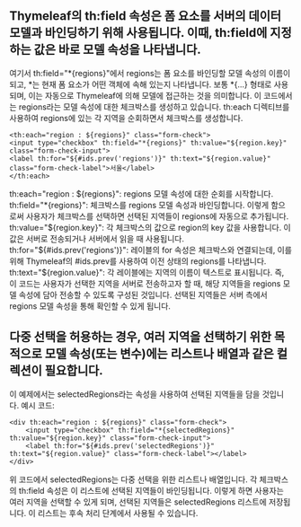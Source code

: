 ## Thymeleaf의 th:field 속성은 폼 요소를 서버의 데이터 모델과 바인딩하기 위해 사용됩니다. 이때, th:field에 지정하는 값은 바로 모델 속성을 나타냅니다.

여기서 th:field="*{regions}"에서 regions는 폼 요소를 바인딩할 모델 속성의 이름이 되고, *는 현재 폼 요소가 어떤 객체에 속해 있는지 나타냅니다. 보통 *{...} 형태로 사용되며, 
이는 자동으로 Thymeleaf에 의해 모델에 접근하는 것을 의미합니다.
이 코드에서는 regions라는 모델 속성에 대한 체크박스를 생성하고 있습니다. th:each 디렉티브를 사용하여 regions에 있는 각 지역을 순회하면서 체크박스를 생성합니다.

````
<th:each="region : ${regions}" class="form-check">
<input type="checkbox" th:field="*{regions}" th:value="${region.key}" class="form-check-input">
<label th:for="${#ids.prev('regions')}" th:text="${region.value}" class="form-check-label">서울</label>
</th:each>
````
th:each="region : ${regions}": regions 모델 속성에 대한 순회를 시작합니다.
th:field="*{regions}": 체크박스를 regions 모델 속성과 바인딩합니다. 이렇게 함으로써 사용자가 체크박스를 선택하면 선택된 지역들이 regions에 자동으로 추가됩니다.
th:value="${region.key}": 각 체크박스의 값으로 region의 key 값을 사용합니다. 이 값은 서버로 전송되거나 서버에서 읽을 때 사용됩니다.
th:for="${#ids.prev('regions')}": 레이블의 for 속성은 체크박스와 연결되는데, 이를 위해 Thymeleaf의 #ids.prev를 사용하여 이전 상태의 regions를 나타냅니다.
th:text="${region.value}": 각 레이블에는 지역의 이름이 텍스트로 표시됩니다.
즉, 이 코드는 사용자가 선택한 지역을 서버로 전송하고자 할 때, 해당 지역들을 regions 모델 속성에 담아 전송할 수 있도록 구성된 것입니다. 선택된 지역들은 서버 측에서 regions 모델 속성을 통해 확인할 수 있게 됩니다.

## 다중 선택을 허용하는 경우, 여러 지역을 선택하기 위한 목적으로 모델 속성(또는 변수)에는 리스트나 배열과 같은 컬렉션이 필요합니다. 
이 예제에서는 selectedRegions라는 속성을 사용하여 선택된 지역들을 담을 것입니다.
예시 코드:
<!-- 모델 속성에는 다중 선택을 위한 리스트가 필요합니다. -->
<!-- 예를 들어, selectedRegions 속성을 사용하여 선택된 지역들을 담을 수 있습니다. -->
````
<div th:each="region : ${regions}" class="form-check">
    <input type="checkbox" th:field="*{selectedRegions}" th:value="${region.key}" class="form-check-input">
    <label th:for="${#ids.prev('selectedRegions')}" th:text="${region.value}" class="form-check-label"></label>
</div>
````
위 코드에서 selectedRegions는 다중 선택을 위한 리스트나 배열입니다. 각 체크박스의 th:field 속성은 이 리스트에 선택된 지역들이 바인딩됩니다.
이렇게 하면 사용자는 여러 지역을 선택할 수 있게 되며, 선택된 지역들은 selectedRegions 리스트에 저장됩니다. 이 리스트는 후속 처리 단계에서 사용될 수 있습니다.